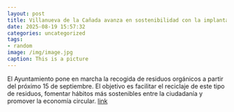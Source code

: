 ```yaml
---
layout: post
title: Villanueva de la Cañada avanza en sostenibilidad con la implantación del contenedor marrón
date: 2025-08-19 15:57:32
categories: uncategorized
tags:
- random
image: /img/image.jpg
caption: This is a picture
---
```

El Ayuntamiento pone en marcha la recogida de residuos orgánicos a partir del próximo 15 de septiembre. El objetivo es facilitar el reciclaje de este tipo de residuos, fomentar hábitos más sostenibles entre la ciudadanía y promover la economía circular.  [link](https://www.ayto-villacanada.es/noticias/villanueva-de-la-canada-avanza-en-sostenibilidad-con-la-implantacion-del-contenedor-marron/)
